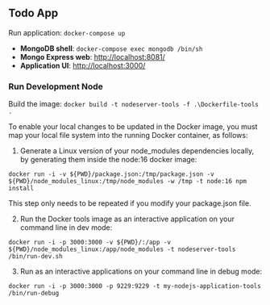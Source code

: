 ## Todo App

Run application: `docker-compose up`

- **MongoDB shell**: `docker-compose exec mongodb /bin/sh`
- **Mongo Express web**: [http://localhost:8081/](http://localhost:8081/)
- **Application UI**: [http://localhost:3000/](http://localhost:8081/)

### Run Development Node

Build the image: `docker build -t nodeserver-tools -f .\Dockerfile-tools .`

To enable your local changes to be updated in the Docker image, you must map your local file system into the running Docker container, as follows:

1. Generate a Linux version of your node_modules dependencies locally, by generating them inside the node:16 docker image:

`docker run -i -v ${PWD}/package.json:/tmp/package.json -v ${PWD}/node_modules_linux:/tmp/node_modules -w /tmp -t node:16 npm install`

This step only needs to be repeated if you modify your package.json file.

2. Run the Docker tools image as an interactive application on your command line in dev mode:

`docker run -i -p 3000:3000 -v ${PWD}/:/app -v ${PWD}/node_modules_linux:/app/node_modules -t nodeserver-tools /bin/run-dev.sh`

3. Run as an interactive applications on your command line in debug mode:

`docker run -i -p 3000:3000 -p 9229:9229 -t my-nodejs-application-tools /bin/run-debug`
